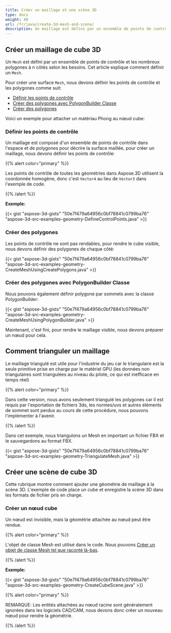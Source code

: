 ```yaml
---
title: Créer un maillage et une scène 3D
type: docs
weight: 40
url: /fr/java/create-3d-mesh-and-scene/
description: Un maillage est défini par un ensemble de points de contrôle et les nombreux polygones à n côtés selon les besoins. Cet article explique comment définir un maillage.
---
```

##  **Créer un maillage de cube 3D**
Un `Mesh` est défini par un ensemble de points de contrôle et les nombreux polygones à n côtés selon les besoins. Cet article explique comment définir un `Mesh`.

Pour créer une surface `Mesh`, nous devons définir les points de contrôle et les polygones comme suit:

- [Définir les points de contrôle](/3d/fr/java/create-3d-mesh-and-scene-html/)
- [Créer des polygones avec PolygonBuilder Classe](/3d/fr/java/create-3d-mesh-and-scene-html/)
- [Créer des polygones](/3d/fr/java/create-3d-mesh-and-scene-html/)

Voici un exemple pour attacher un matériau Phong au nœud cube:
###  **Définir les points de contrôle**
Un maillage est composé d'un ensemble de points de contrôle dans l'espace et de polygones pour décrire la surface maillée, pour créer un maillage, nous devons définir les points de contrôle:

{{% alert color="primary" %}} 

Les points de contrôle de toutes les géométries dans Aspose.3D utilisent la coordonnée homogène, donc c'est `Vector4` au lieu de `Vector3` dans l'exemple de code.

{{% /alert %}} 

**Exemple:**

{{< gist "aspose-3d-gists" "50e7f479a64956c0bf78841c0799ba76" "aspose-3d-src-examples-geometry-DefineControlPoints.java" >}}



###  **Créer des polygones**
Les points de contrôle ne sont pas rendables, pour rendre le cube visible, nous devons définir des polygones de chaque côté:

{{< gist "aspose-3d-gists" "50e7f479a64956c0bf78841c0799ba76" "aspose-3d-src-examples-geometry-CreateMeshUsingCreatePolygons.java" >}}



###  **Créer des polygones avec PolygonBuilder Classe**
Nous pouvons également définir polygone par sommets avec la classe PolygonBuilder:

{{< gist "aspose-3d-gists" "50e7f479a64956c0bf78841c0799ba76" "aspose-3d-src-examples-geometry-CreateMeshUsingPolygonBuilder.java" >}}

Maintenant, c'est fini, pour rendre le maillage visible, nous devons préparer un nœud pour cela.
##  **Comment trianguler un maillage**
Le maillage triangulé est utile pour l'industrie du jeu car le triangulaire est la seule primitive prise en charge par le matériel GPU (les données non triangulaires sont triangulées au niveau du pilote, ce qui est inefficace en temps réel)

{{% alert color="primary" %}} 

Dans cette version, nous avons seulement triangulé les polygones car il est requis par l'exportation de fichiers 3ds, les normes/uvs et autres éléments de sommet sont perdus au cours de cette procédure, nous pouvons l'implémenter à l'avenir.

{{% /alert %}} 

Dans cet exemple, nous triangulons un Mesh en important un fichier FBX et le sauvegardons au format FBX.

{{< gist "aspose-3d-gists" "50e7f479a64956c0bf78841c0799ba76" "aspose-3d-src-examples-geometry-TriangulateMesh.java" >}}
##  **Créer une scène de cube 3D**
Cette rubrique montre comment ajouter une géométrie de maillage à la scène 3D. L'exemple de code place un cube et enregistre la scène 3D dans les formats de fichier pris en charge.
###  **Créer un nœud cube**
Un nœud est invisible, mais la géométrie attachée au nœud peut être rendue.

{{% alert color="primary" %}} 

L'objet de classe Mesh est utilisé dans le code. Nous pouvons [Créer un objet de classe Mesh tel que raconté là-bas](https://docs.dynabic.com/display/3djava/Create+3D+Mesh+and+Scene#Create3DMeshandScene-Createa3DCubeMesh).

{{% /alert %}} 

**Exemple:**

{{< gist "aspose-3d-gists" "50e7f479a64956c0bf78841c0799ba76" "aspose-3d-src-examples-geometry-CreateCubeScene.java" >}}

{{% alert color="primary" %}} 

REMARQUE: Les entités attachées au nœud racine sont généralement ignorées dans les logiciels CAD/CAM, nous devons donc créer un nouveau nœud pour rendre la géométrie.

{{% /alert %}}

